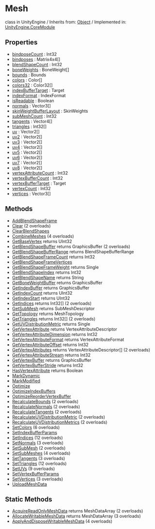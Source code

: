 # Mesh
class in UnityEngine
 / Inherits from: <a href="https://docs.unity3d.com/6000.1/Documentation/ScriptReference/Object.html">Object</a> / Implemented in: <a href="https://docs.unity3d.com/6000.1/Documentation/ScriptReference/UnityEngine.CoreModule.html">UnityEngine.CoreModule</a>

## Properties
- <a href="https://docs.unity3d.com/6000.1/Documentation/ScriptReference/Mesh-bindposeCount.html">bindposeCount</a> : Int32
- <a href="https://docs.unity3d.com/6000.1/Documentation/ScriptReference/Mesh-bindposes.html">bindposes</a> : Matrix4x4[]
- <a href="https://docs.unity3d.com/6000.1/Documentation/ScriptReference/Mesh-blendShapeCount.html">blendShapeCount</a> : Int32
- <a href="https://docs.unity3d.com/6000.1/Documentation/ScriptReference/Mesh-boneWeights.html">boneWeights</a> : BoneWeight[]
- <a href="https://docs.unity3d.com/6000.1/Documentation/ScriptReference/Mesh-bounds.html">bounds</a> : Bounds
- <a href="https://docs.unity3d.com/6000.1/Documentation/ScriptReference/Mesh-colors.html">colors</a> : Color[]
- <a href="https://docs.unity3d.com/6000.1/Documentation/ScriptReference/Mesh-colors32.html">colors32</a> : Color32[]
- <a href="https://docs.unity3d.com/6000.1/Documentation/ScriptReference/Mesh-indexBufferTarget.html">indexBufferTarget</a> : Target
- <a href="https://docs.unity3d.com/6000.1/Documentation/ScriptReference/Mesh-indexFormat.html">indexFormat</a> : IndexFormat
- <a href="https://docs.unity3d.com/6000.1/Documentation/ScriptReference/Mesh-isReadable.html">isReadable</a> : Boolean
- <a href="https://docs.unity3d.com/6000.1/Documentation/ScriptReference/Mesh-normals.html">normals</a> : Vector3[]
- <a href="https://docs.unity3d.com/6000.1/Documentation/ScriptReference/Mesh-skinWeightBufferLayout.html">skinWeightBufferLayout</a> : SkinWeights
- <a href="https://docs.unity3d.com/6000.1/Documentation/ScriptReference/Mesh-subMeshCount.html">subMeshCount</a> : Int32
- <a href="https://docs.unity3d.com/6000.1/Documentation/ScriptReference/Mesh-tangents.html">tangents</a> : Vector4[]
- <a href="https://docs.unity3d.com/6000.1/Documentation/ScriptReference/Mesh-triangles.html">triangles</a> : Int32[]
- <a href="https://docs.unity3d.com/6000.1/Documentation/ScriptReference/Mesh-uv.html">uv</a> : Vector2[]
- <a href="https://docs.unity3d.com/6000.1/Documentation/ScriptReference/Mesh-uv2.html">uv2</a> : Vector2[]
- <a href="https://docs.unity3d.com/6000.1/Documentation/ScriptReference/Mesh-uv3.html">uv3</a> : Vector2[]
- <a href="https://docs.unity3d.com/6000.1/Documentation/ScriptReference/Mesh-uv4.html">uv4</a> : Vector2[]
- <a href="https://docs.unity3d.com/6000.1/Documentation/ScriptReference/Mesh-uv5.html">uv5</a> : Vector2[]
- <a href="https://docs.unity3d.com/6000.1/Documentation/ScriptReference/Mesh-uv6.html">uv6</a> : Vector2[]
- <a href="https://docs.unity3d.com/6000.1/Documentation/ScriptReference/Mesh-uv7.html">uv7</a> : Vector2[]
- <a href="https://docs.unity3d.com/6000.1/Documentation/ScriptReference/Mesh-uv8.html">uv8</a> : Vector2[]
- <a href="https://docs.unity3d.com/6000.1/Documentation/ScriptReference/Mesh-vertexAttributeCount.html">vertexAttributeCount</a> : Int32
- <a href="https://docs.unity3d.com/6000.1/Documentation/ScriptReference/Mesh-vertexBufferCount.html">vertexBufferCount</a> : Int32
- <a href="https://docs.unity3d.com/6000.1/Documentation/ScriptReference/Mesh-vertexBufferTarget.html">vertexBufferTarget</a> : Target
- <a href="https://docs.unity3d.com/6000.1/Documentation/ScriptReference/Mesh-vertexCount.html">vertexCount</a> : Int32
- <a href="https://docs.unity3d.com/6000.1/Documentation/ScriptReference/Mesh-vertices.html">vertices</a> : Vector3[]

## Methods
- <a href="https://docs.unity3d.com/6000.1/Documentation/ScriptReference/Mesh.AddBlendShapeFrame.html">AddBlendShapeFrame</a>
- <a href="https://docs.unity3d.com/6000.1/Documentation/ScriptReference/Mesh.Clear.html">Clear</a> (2 overloads)
- <a href="https://docs.unity3d.com/6000.1/Documentation/ScriptReference/Mesh.ClearBlendShapes.html">ClearBlendShapes</a>
- <a href="https://docs.unity3d.com/6000.1/Documentation/ScriptReference/Mesh.CombineMeshes.html">CombineMeshes</a> (4 overloads)
- <a href="https://docs.unity3d.com/6000.1/Documentation/ScriptReference/Mesh.GetBaseVertex.html">GetBaseVertex</a> returns UInt32
- <a href="https://docs.unity3d.com/6000.1/Documentation/ScriptReference/Mesh.GetBlendShapeBuffer.html">GetBlendShapeBuffer</a> returns GraphicsBuffer (2 overloads)
- <a href="https://docs.unity3d.com/6000.1/Documentation/ScriptReference/Mesh.GetBlendShapeBufferRange.html">GetBlendShapeBufferRange</a> returns BlendShapeBufferRange
- <a href="https://docs.unity3d.com/6000.1/Documentation/ScriptReference/Mesh.GetBlendShapeFrameCount.html">GetBlendShapeFrameCount</a> returns Int32
- <a href="https://docs.unity3d.com/6000.1/Documentation/ScriptReference/Mesh.GetBlendShapeFrameVertices.html">GetBlendShapeFrameVertices</a>
- <a href="https://docs.unity3d.com/6000.1/Documentation/ScriptReference/Mesh.GetBlendShapeFrameWeight.html">GetBlendShapeFrameWeight</a> returns Single
- <a href="https://docs.unity3d.com/6000.1/Documentation/ScriptReference/Mesh.GetBlendShapeIndex.html">GetBlendShapeIndex</a> returns Int32
- <a href="https://docs.unity3d.com/6000.1/Documentation/ScriptReference/Mesh.GetBlendShapeName.html">GetBlendShapeName</a> returns String
- <a href="https://docs.unity3d.com/6000.1/Documentation/ScriptReference/Mesh.GetBoneWeightBuffer.html">GetBoneWeightBuffer</a> returns GraphicsBuffer
- <a href="https://docs.unity3d.com/6000.1/Documentation/ScriptReference/Mesh.GetIndexBuffer.html">GetIndexBuffer</a> returns GraphicsBuffer
- <a href="https://docs.unity3d.com/6000.1/Documentation/ScriptReference/Mesh.GetIndexCount.html">GetIndexCount</a> returns UInt32
- <a href="https://docs.unity3d.com/6000.1/Documentation/ScriptReference/Mesh.GetIndexStart.html">GetIndexStart</a> returns UInt32
- <a href="https://docs.unity3d.com/6000.1/Documentation/ScriptReference/Mesh.GetIndices.html">GetIndices</a> returns Int32[] (2 overloads)
- <a href="https://docs.unity3d.com/6000.1/Documentation/ScriptReference/Mesh.GetSubMesh.html">GetSubMesh</a> returns SubMeshDescriptor
- <a href="https://docs.unity3d.com/6000.1/Documentation/ScriptReference/Mesh.GetTopology.html">GetTopology</a> returns MeshTopology
- <a href="https://docs.unity3d.com/6000.1/Documentation/ScriptReference/Mesh.GetTriangles.html">GetTriangles</a> returns Int32[] (2 overloads)
- <a href="https://docs.unity3d.com/6000.1/Documentation/ScriptReference/Mesh.GetUVDistributionMetric.html">GetUVDistributionMetric</a> returns Single
- <a href="https://docs.unity3d.com/6000.1/Documentation/ScriptReference/Mesh.GetVertexAttribute.html">GetVertexAttribute</a> returns VertexAttributeDescriptor
- <a href="https://docs.unity3d.com/6000.1/Documentation/ScriptReference/Mesh.GetVertexAttributeDimension.html">GetVertexAttributeDimension</a> returns Int32
- <a href="https://docs.unity3d.com/6000.1/Documentation/ScriptReference/Mesh.GetVertexAttributeFormat.html">GetVertexAttributeFormat</a> returns VertexAttributeFormat
- <a href="https://docs.unity3d.com/6000.1/Documentation/ScriptReference/Mesh.GetVertexAttributeOffset.html">GetVertexAttributeOffset</a> returns Int32
- <a href="https://docs.unity3d.com/6000.1/Documentation/ScriptReference/Mesh.GetVertexAttributes.html">GetVertexAttributes</a> returns VertexAttributeDescriptor[] (2 overloads)
- <a href="https://docs.unity3d.com/6000.1/Documentation/ScriptReference/Mesh.GetVertexAttributeStream.html">GetVertexAttributeStream</a> returns Int32
- <a href="https://docs.unity3d.com/6000.1/Documentation/ScriptReference/Mesh.GetVertexBuffer.html">GetVertexBuffer</a> returns GraphicsBuffer
- <a href="https://docs.unity3d.com/6000.1/Documentation/ScriptReference/Mesh.GetVertexBufferStride.html">GetVertexBufferStride</a> returns Int32
- <a href="https://docs.unity3d.com/6000.1/Documentation/ScriptReference/Mesh.HasVertexAttribute.html">HasVertexAttribute</a> returns Boolean
- <a href="https://docs.unity3d.com/6000.1/Documentation/ScriptReference/Mesh.MarkDynamic.html">MarkDynamic</a>
- <a href="https://docs.unity3d.com/6000.1/Documentation/ScriptReference/Mesh.MarkModified.html">MarkModified</a>
- <a href="https://docs.unity3d.com/6000.1/Documentation/ScriptReference/Mesh.Optimize.html">Optimize</a>
- <a href="https://docs.unity3d.com/6000.1/Documentation/ScriptReference/Mesh.OptimizeIndexBuffers.html">OptimizeIndexBuffers</a>
- <a href="https://docs.unity3d.com/6000.1/Documentation/ScriptReference/Mesh.OptimizeReorderVertexBuffer.html">OptimizeReorderVertexBuffer</a>
- <a href="https://docs.unity3d.com/6000.1/Documentation/ScriptReference/Mesh.RecalculateBounds.html">RecalculateBounds</a> (2 overloads)
- <a href="https://docs.unity3d.com/6000.1/Documentation/ScriptReference/Mesh.RecalculateNormals.html">RecalculateNormals</a> (2 overloads)
- <a href="https://docs.unity3d.com/6000.1/Documentation/ScriptReference/Mesh.RecalculateTangents.html">RecalculateTangents</a> (2 overloads)
- <a href="https://docs.unity3d.com/6000.1/Documentation/ScriptReference/Mesh.RecalculateUVDistributionMetric.html">RecalculateUVDistributionMetric</a> (2 overloads)
- <a href="https://docs.unity3d.com/6000.1/Documentation/ScriptReference/Mesh.RecalculateUVDistributionMetrics.html">RecalculateUVDistributionMetrics</a> (2 overloads)
- <a href="https://docs.unity3d.com/6000.1/Documentation/ScriptReference/Mesh.SetColors.html">SetColors</a> (6 overloads)
- <a href="https://docs.unity3d.com/6000.1/Documentation/ScriptReference/Mesh.SetIndexBufferParams.html">SetIndexBufferParams</a>
- <a href="https://docs.unity3d.com/6000.1/Documentation/ScriptReference/Mesh.SetIndices.html">SetIndices</a> (12 overloads)
- <a href="https://docs.unity3d.com/6000.1/Documentation/ScriptReference/Mesh.SetNormals.html">SetNormals</a> (3 overloads)
- <a href="https://docs.unity3d.com/6000.1/Documentation/ScriptReference/Mesh.SetSubMesh.html">SetSubMesh</a> (2 overloads)
- <a href="https://docs.unity3d.com/6000.1/Documentation/ScriptReference/Mesh.SetSubMeshes.html">SetSubMeshes</a> (4 overloads)
- <a href="https://docs.unity3d.com/6000.1/Documentation/ScriptReference/Mesh.SetTangents.html">SetTangents</a> (3 overloads)
- <a href="https://docs.unity3d.com/6000.1/Documentation/ScriptReference/Mesh.SetTriangles.html">SetTriangles</a> (12 overloads)
- <a href="https://docs.unity3d.com/6000.1/Documentation/ScriptReference/Mesh.SetUVs.html">SetUVs</a> (9 overloads)
- <a href="https://docs.unity3d.com/6000.1/Documentation/ScriptReference/Mesh.SetVertexBufferParams.html">SetVertexBufferParams</a>
- <a href="https://docs.unity3d.com/6000.1/Documentation/ScriptReference/Mesh.SetVertices.html">SetVertices</a> (3 overloads)
- <a href="https://docs.unity3d.com/6000.1/Documentation/ScriptReference/Mesh.UploadMeshData.html">UploadMeshData</a>

## Static Methods
- <a href="https://docs.unity3d.com/6000.1/Documentation/ScriptReference/Mesh.AcquireReadOnlyMeshData.html">AcquireReadOnlyMeshData</a> returns MeshDataArray (2 overloads)
- <a href="https://docs.unity3d.com/6000.1/Documentation/ScriptReference/Mesh.AllocateWritableMeshData.html">AllocateWritableMeshData</a> returns MeshDataArray (3 overloads)
- <a href="https://docs.unity3d.com/6000.1/Documentation/ScriptReference/Mesh.ApplyAndDisposeWritableMeshData.html">ApplyAndDisposeWritableMeshData</a> (4 overloads)
